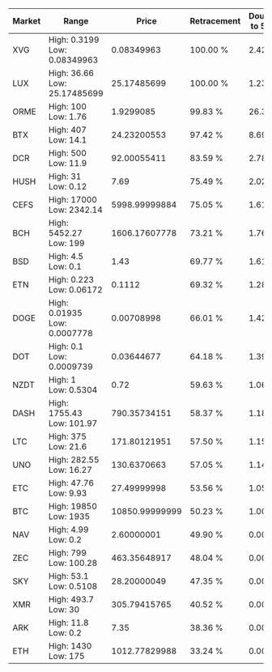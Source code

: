 | Market | Range | Price| Retracement | Doubles to 50% |
| --- | --- | --- | --- | --- |
| XVG | High: 0.3199<br />Low: 0.08349963 | 0.08349963 | 100.00 % | 2.42 |
| LUX | High: 36.66<br />Low: 25.17485699 | 25.17485699 | 100.00 % | 1.23 |
| ORME | High: 100<br />Low: 1.76 | 1.9299085 | 99.83 % | 26.36 |
| BTX | High: 407<br />Low: 14.1 | 24.23200553 | 97.42 % | 8.69 |
| DCR | High: 500<br />Low: 11.9 | 92.00055411 | 83.59 % | 2.78 |
| HUSH | High: 31<br />Low: 0.12 | 7.69 | 75.49 % | 2.02 |
| CEFS | High: 17000<br />Low: 2342.14 | 5998.99999884 | 75.05 % | 1.61 |
| BCH | High: 5452.27<br />Low: 199 | 1606.17607778 | 73.21 % | 1.76 |
| BSD | High: 4.5<br />Low: 0.1 | 1.43 | 69.77 % | 1.61 |
| ETN | High: 0.223<br />Low: 0.06172 | 0.1112 | 69.32 % | 1.28 |
| DOGE | High: 0.01935<br />Low: 0.0007778 | 0.00708998 | 66.01 % | 1.42 |
| DOT | High: 0.1<br />Low: 0.0009739 | 0.03644677 | 64.18 % | 1.39 |
| NZDT | High: 1<br />Low: 0.5304 | 0.72 | 59.63 % | 1.06 |
| DASH | High: 1755.43<br />Low: 101.97 | 790.35734151 | 58.37 % | 1.18 |
| LTC | High: 375<br />Low: 21.6 | 171.80121951 | 57.50 % | 1.15 |
| UNO | High: 282.55<br />Low: 16.27 | 130.6370663 | 57.05 % | 1.14 |
| ETC | High: 47.76<br />Low: 9.93 | 27.49999998 | 53.56 % | 1.05 |
| BTC | High: 19850<br />Low: 1935 | 10850.99999999 | 50.23 % | 1.00 |
| NAV | High: 4.99<br />Low: 0.2 | 2.60000001 | 49.90 % | 0.00 |
| ZEC | High: 799<br />Low: 100.28 | 463.35648917 | 48.04 % | 0.00 |
| SKY | High: 53.1<br />Low: 0.5108 | 28.20000049 | 47.35 % | 0.00 |
| XMR | High: 493.7<br />Low: 30 | 305.79415765 | 40.52 % | 0.00 |
| ARK | High: 11.8<br />Low: 0.2 | 7.35 | 38.36 % | 0.00 |
| ETH | High: 1430<br />Low: 175 | 1012.77829988 | 33.24 % | 0.00 |

